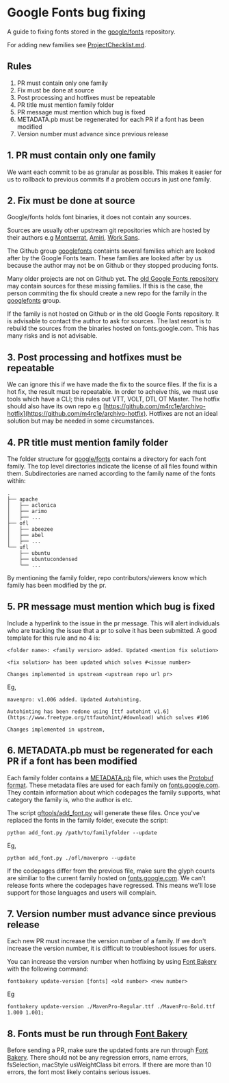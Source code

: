 # Google Fonts bug fixing

A guide to fixing fonts stored in the [google/fonts](https://github.com/google/fonts) repository.

For adding new families see [ProjectChecklist.md](https://github.com/googlefonts/gf-docs/blob/master/ProjectChecklist.md).

## Rules

1. PR must contain only one family
2. Fix must be done at source
3. Post processing and hotfixes must be repeatable
4. PR title must mention family folder
5. PR message must mention which bug is fixed
6. METADATA.pb must be regenerated for each PR if a font has been modified
7. Version number must advance since previous release

## 1. PR must contain only one family

We want each commit to be as granular as possible. This makes it easier for us to rollback to previous commits if a problem occurs in just one family.

## 2. Fix must be done at source

Google/fonts holds font binaries, it does not contain any sources. 

Sources are usually other upstream git repositories which are hosted by their authors e.g [Montserrat](https://github.com/JulietaUla/Montserrat), [Amiri](https://github.com/alif-type/amiri), [Work Sans](https://github.com/weiweihuanghuang/Work-Sans).

The Github group [googlefonts](https://github.com/googlefonts) containts several families which are looked after by the Google Fonts team.
These families are looked after by us because the author may not be on Github or they stopped producing fonts.

Many older projects are not on Github yet. The [old Google Fonts repository](https://bitbucket.org/lassefister/old-googlefontdirectory) may contain sources for these missing families.
If this is the case, the person commiting the fix should create a new repo for the family in the [googlefonts](https://github.com/googlefonts) group.

If the family is not hosted on Github or in the old Google Fonts repository. It is advisable to contact the author to ask for sources. The last resort is to rebuild the sources from the binaries hosted on fonts.google.com. This has many risks and is not advisable.

## 3. Post processing and hotfixes must be repeatable

We can ignore this if we have made the fix to the source files. If the fix is a hot fix, the result must be repeatable. In order to acheive this, we must use tools which have a CLI;
this rules out VTT, VOLT, DTL OT Master. The hotfix should also have its own repo e.g [https://github.com/m4rc1e/archivo-hotfix](https://github.com/m4rc1e/archivo-hotfix). Hotfixes are not an ideal solution but may be needed in some circumstances.

## 4. PR title must mention family folder

The folder structure for [google/fonts](https://github.com/google/fonts) contains a directory for each font family.  The top level directories indicate the license of all files found within them.  Subdirectories are named according to the family name of the fonts within:

```
.
├── apache
│   ├── aclonica
│   ├── arimo
│   ├── ...
├── ofl
│   ├── abeezee
│   ├── abel
│   ├── ...
└── ufl
    ├── ubuntu
    ├── ubuntucondensed
    └── ...

```

By mentioning the family folder, repo contributors/viewers know which family has been modified by the pr.

## 5. PR message must mention which bug is fixed

Include a hyperlink to the issue in the pr message. This will alert individuals who are tracking the issue that a pr to solve it has been submitted. A good template for this rule and no 4 is:

```
<folder name>: <family version> added. Updated <mention fix solution>

<fix solution> has been updated which solves #<issue number>

Changes implemented in upstream <upstream repo url pr>
```

Eg,

```
mavenpro: v1.006 added. Updated Autohinting.

Autohinting has been redone using [ttf autohint v1.6](https://www.freetype.org/ttfautohint/#download) which solves #106

Changes implemented in upstream, 
```

## 6. METADATA.pb must be regenerated for each PR if a font has been modified

Each family folder contains a [METADATA.pb](https://github.com/google/fonts/blob/master/ofl/montserrat/METADATA.pb) file, which uses the [Protobuf format](https://developers.google.com/protocol-buffers/).
These metadata files are used for each family on [fonts.google.com](https://fonts.google.com). They contain information about which codepages the family supports, what category the family is, who the author is etc.

The script [gftools/add_font.py](https://github.com/googlefonts/gftools/blob/e936d3ddb0b1e4bd1972900fac0c911c793ddd2e/add_font.py) will generate these files.
Once you've replaced the fonts in the family folder, execute the script:

    python add_font.py /path/to/familyfolder --update

Eg,

    python add_font.py ./ofl/mavenpro --update

If the codepages differ from the previous file, make sure the glyph counts are similiar to the current family hosted on [fonts.google.com](https://fonts.google.com). We can't release fonts where the codepages have regressed. This means we'll lose support for those languages and users will complain.

## 7. Version number must advance since previous release

Each new PR must increase the version number of a family. If we don't increase the version number, it is difficult to troubleshoot issues for users.

You can increase the version number when hotfixing by using [Font Bakery](https://github.com/googlefonts/fontbakery) with the following command:

    fontbakery update-version [fonts] <old number> <new number>

Eg

    fontbakery update-version ./MavenPro-Regular.ttf ./MavenPro-Bold.ttf 1.000 1.001;

## 8. Fonts must be run through [Font Bakery](https://github.com/googlefonts/fontbakery)

Before sending a PR, make sure the updated fonts are run through [Font Bakery](https://github.com/googlefonts/fontbakery). There should not be any regression errors, name errors, fsSelection, macStyle usWeightClass bit errors. If there are more than 10 errors, the font most likely contains serious issues.
